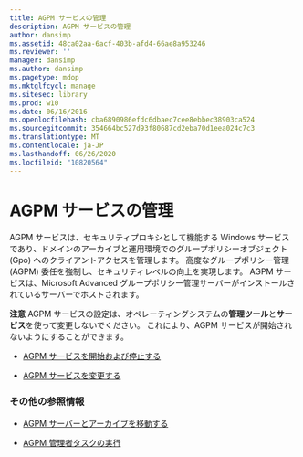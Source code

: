 ```yaml
---
title: AGPM サービスの管理
description: AGPM サービスの管理
author: dansimp
ms.assetid: 48ca02aa-6acf-403b-afd4-66ae8a953246
ms.reviewer: ''
manager: dansimp
ms.author: dansimp
ms.pagetype: mdop
ms.mktglfcycl: manage
ms.sitesec: library
ms.prod: w10
ms.date: 06/16/2016
ms.openlocfilehash: cba6890986efdc6dbaec7cee8ebbec38903ca524
ms.sourcegitcommit: 354664bc527d93f80687cd2eba70d1eea024c7c3
ms.translationtype: MT
ms.contentlocale: ja-JP
ms.lasthandoff: 06/26/2020
ms.locfileid: "10820564"
---
```

# AGPM サービスの管理


AGPM サービスは、セキュリティプロキシとして機能する Windows サービスであり、ドメインのアーカイブと運用環境でのグループポリシーオブジェクト (Gpo) へのクライアントアクセスを管理します。 高度なグループポリシー管理 (AGPM) 委任を強制し、セキュリティレベルの向上を実現します。 AGPM サービスは、Microsoft Advanced グループポリシー管理サーバーがインストールされているサーバーでホストされます。

**注意** AGPM サービスの設定は、オペレーティングシステムの**管理ツール**と**サービス**を使って変更しないでください。 これにより、AGPM サービスが開始されないようにすることができます。

 

-   [AGPM サービスを開始および停止する](start-and-stop-the-agpm-service-agpm40.md)

-   [AGPM サービスを変更する](modify-the-agpm-service-agpm40.md)

### その他の参照情報

-   [AGPM サーバーとアーカイブを移動する](move-the-agpm-server-and-the-archive-agpm40.md)

-   [AGPM 管理者タスクの実行](performing-agpm-administrator-tasks-agpm40.md)

 

 






